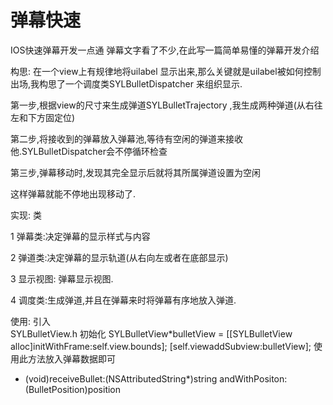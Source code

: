 # 弹幕快速
IOS快速弹幕开发一点通
弹幕文字看了不少,在此写一篇简单易懂的弹幕开发介绍

构思:
在一个view上有规律地将uilabel 显示出来,那么关键就是uilabel被如何控制出场,我构思了一个调度类SYLBulletDispatcher 来组织显示.

第一步,根据view的尺寸来生成弹道SYLBulletTrajectory ,我生成两种弹道(从右往左和下方固定位)

第二步,将接收到的弹幕放入弹幕池,等待有空闲的弹道来接收他.SYLBulletDispatcher会不停循环检查

第三步,弹幕移动时,发现其完全显示后就将其所属弹道设置为空闲

这样弹幕就能不停地出现移动了.

实现:
类

1 弹幕类:决定弹幕的显示样式与内容

2 弹道类:决定弹幕的显示轨道(从右向左或者在底部显示)

3 显示视图: 弹幕显示视图.

4 调度类:生成弹道,并且在弹幕来时将弹幕有序地放入弹道.

使用:
引入  
 SYLBulletView.h
 初始化
 SYLBulletView*bulletView = [[SYLBulletView alloc]initWithFrame:self.view.bounds];
 [self.viewaddSubview:bulletView];
 使用此方法放入弹幕数据即可
 - (void)receiveBullet:(NSAttributedString*)string andWithPositon:(BulletPosition)position 
